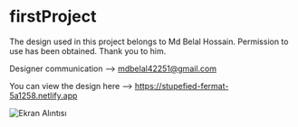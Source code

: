 # firstProject
The design used in this project belongs to Md Belal Hossain. Permission to use has been obtained. Thank you to him.

Designer communication --> mdbelal42251@gmail.com


You can view the design here --> https://stupefied-fermat-5a1258.netlify.app

![Ekran Alıntısı](https://user-images.githubusercontent.com/75198130/106281639-8993c280-6250-11eb-80fa-5e2ce7311a02.PNG)

